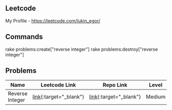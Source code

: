 ## Leetcode
My Profile - https://leetcode.com/lukin_egor/

## Commands
rake problems:create["reverse integer"]
rake problems:destroy["reverse integer"]

## Problems
| Name            | Leetcode Link                                          | Repo Link                        | Level  |
|-----------------|--------------------------------------------------------|----------------------------------|--------|
| Reverse Integer | [link](https://leetcode.com/problems/reverse-integer/){:target="_blank"} | [link](./src/reverse_integer.rb){:target="_blank"} | Medium |

